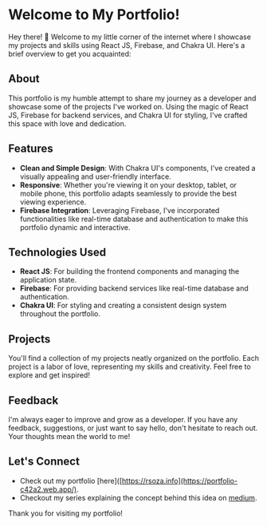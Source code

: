 # Welcome to My Portfolio!

Hey there! 👋 Welcome to my little corner of the internet where I showcase my projects and skills using React JS, Firebase, and Chakra UI. Here's a brief overview to get you acquainted:

## About

This portfolio is my humble attempt to share my journey as a developer and showcase some of the projects I've worked on. Using the magic of React JS, Firebase for backend services, and Chakra UI for styling, I've crafted this space with love and dedication.

## Features

- **Clean and Simple Design**: With Chakra UI's components, I've created a visually appealing and user-friendly interface.
- **Responsive**: Whether you're viewing it on your desktop, tablet, or mobile phone, this portfolio adapts seamlessly to provide the best viewing experience.
- **Firebase Integration**: Leveraging Firebase, I've incorporated functionalities like real-time database and authentication to make this portfolio dynamic and interactive.

## Technologies Used

- **React JS**: For building the frontend components and managing the application state.
- **Firebase**: For providing backend services like real-time database and authentication.
- **Chakra UI**: For styling and creating a consistent design system throughout the portfolio.

## Projects

You'll find a collection of my projects neatly organized on the portfolio. Each project is a labor of love, representing my skills and creativity. Feel free to explore and get inspired!

## Feedback

I'm always eager to improve and grow as a developer. If you have any feedback, suggestions, or just want to say hello, don't hesitate to reach out. Your thoughts mean the world to me!

## Let's Connect

- Check out my portfolio [here]([https://rsoza.info](https://portfolio-c42a2.web.app/).
- Checkout my series explaining the concept behind this idea on [medium](https://medium.com/@bsoza93/portfolio-for-beginners-using-react-js-and-firebase-part-1-design-6f31007ff4b3).

Thank you for visiting my portfolio!

